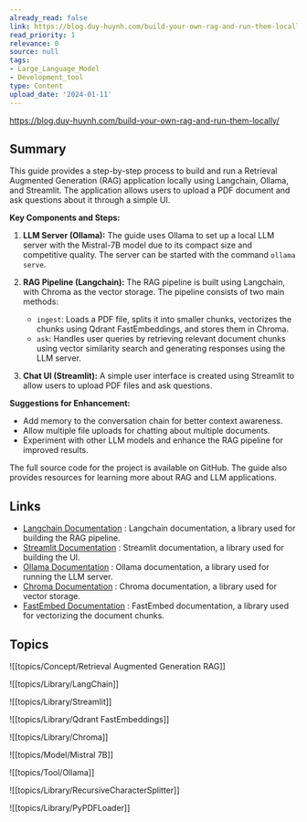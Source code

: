 ```yaml
---
already_read: false
link: https://blog.duy-huynh.com/build-your-own-rag-and-run-them-locally/
read_priority: 1
relevance: 0
source: null
tags:
- Large_Language_Model
- Development_tool
type: Content
upload_date: '2024-01-11'
---
```


https://blog.duy-huynh.com/build-your-own-rag-and-run-them-locally/
## Summary

This guide provides a step-by-step process to build and run a Retrieval Augmented Generation (RAG) application locally using Langchain, Ollama, and Streamlit. The application allows users to upload a PDF document and ask questions about it through a simple UI.

**Key Components and Steps:**

1. **LLM Server (Ollama):** The guide uses Ollama to set up a local LLM server with the Mistral-7B model due to its compact size and competitive quality. The server can be started with the command `ollama serve`.

2. **RAG Pipeline (Langchain):** The RAG pipeline is built using Langchain, with Chroma as the vector storage. The pipeline consists of two main methods:
   - `ingest`: Loads a PDF file, splits it into smaller chunks, vectorizes the chunks using Qdrant FastEmbeddings, and stores them in Chroma.
   - `ask`: Handles user queries by retrieving relevant document chunks using vector similarity search and generating responses using the LLM server.

3. **Chat UI (Streamlit):** A simple user interface is created using Streamlit to allow users to upload PDF files and ask questions.

**Suggestions for Enhancement:**
- Add memory to the conversation chain for better context awareness.
- Allow multiple file uploads for chatting about multiple documents.
- Experiment with other LLM models and enhance the RAG pipeline for improved results.

The full source code for the project is available on GitHub. The guide also provides resources for learning more about RAG and LLM applications.
## Links

- [Langchain Documentation](https://python.langchain.com/docs/get_started/introduction?ref=blog.duy.dev) : Langchain documentation, a library used for building the RAG pipeline.
- [Streamlit Documentation](https://streamlit.io/?ref=blog.duy.dev) : Streamlit documentation, a library used for building the UI.
- [Ollama Documentation](https://ollama.ai/?ref=blog.duy.dev) : Ollama documentation, a library used for running the LLM server.
- [Chroma Documentation](https://github.com/chroma-core/chroma?ref=blog.duy.dev) : Chroma documentation, a library used for vector storage.
- [FastEmbed Documentation](https://github.com/qdrant/fastembed/?ref=blog.duy.dev) : FastEmbed documentation, a library used for vectorizing the document chunks.

## Topics

![[topics/Concept/Retrieval Augmented Generation RAG]]

![[topics/Library/LangChain]]

![[topics/Library/Streamlit]]

![[topics/Library/Qdrant FastEmbeddings]]

![[topics/Library/Chroma]]

![[topics/Model/Mistral 7B]]

![[topics/Tool/Ollama]]

![[topics/Library/RecursiveCharacterSplitter]]

![[topics/Library/PyPDFLoader]]